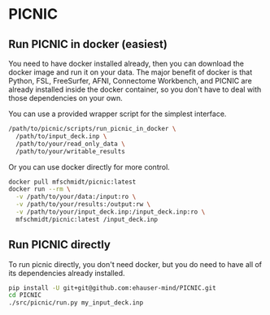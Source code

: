 # PICNIC

## Run PICNIC in docker (easiest)

You need to have docker installed already, then you can download the docker
image and run it on your data. The major benefit of docker is that
Python, FSL, FreeSurfer, AFNI, Connectome Workbench, and PICNIC are
already installed inside the docker container, so you don't have to
deal with those dependencies on your own.

You can use a provided wrapper script for the simplest interface.

```bash
/path/to/picnic/scripts/run_picnic_in_docker \
  /path/to/input_deck.inp \
  /path/to/your/read_only_data \
  /path/to/your/writable_results
```

Or you can use docker directly for more control.

```bash
docker pull mfschmidt/picnic:latest
docker run --rm \
  -v /path/to/your/data:/input:ro \
  -v /path/to/your/results:/output:rw \
  -v /path/to/your/input_deck.inp:/input_deck.inp:ro \
  mfschmidt/picnic:latest /input_deck.inp
```

## Run PICNIC directly

To run picnic directly, you don't need docker, but you do need to have all of
its dependencies already installed.

```bash
pip install -U git+git@github.com:ehauser-mind/PICNIC.git
cd PICNIC
./src/picnic/run.py my_input_deck.inp
```

